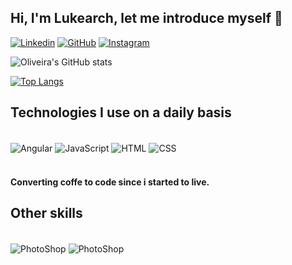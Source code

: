 
## Hi, I'm Lukearch, let me introduce myself 🤙

[![Linkedin](https://img.shields.io/badge/LinkedIn-0077B5?style=for-the-badge&logo=linkedin&logoColor=white)](https://www.linkedin.com/in/lukearch) [![GitHub](https://img.shields.io/badge/GitHub-100000?style=for-the-badge&logo=github&logoColor=white)](https://github.com/lukearch/lukearch) [![Instagram](https://img.shields.io/badge/Instagram-E4405F?style=for-the-badge&logo=instagram&logoColor=white)](https://www.instagram.com/lukearch.sh/)

![Oliveira's GitHub stats](https://github-readme-stats.vercel.app/api?username=lukearch&show_icons=true&theme=cobalt)

[![Top Langs](https://github-readme-stats.vercel.app/api/top-langs/?username=lukearch&layout=demo)]()

## Technologies I use on a daily basis

<div style="display: inline_block"> <br/>
    <img align="center" alt="Angular" src="https://img.shields.io/badge/Angular-DD0031?style=for-the-badge&logo=angular&logoColor=white"/>
    <img align="center" alt="JavaScript" src="https://img.shields.io/badge/JavaScript-F7DF1E?style=for-the-badge&logo=javascript&logoColor=black"/>
    <img align="center" alt="HTML" src="https://img.shields.io/badge/HTML5-E34F26?style=for-the-badge&logo=html5&logoColor=white"/>
    <img align="center" alt="CSS" src="https://img.shields.io/badge/CSS3-1572B6?style=for-the-badge&logo=css3&logoColor=white"/>
</div> <br/>

#### Converting coffe to code since i started to live.

## Other skills
<div style="display: inline_block"> <br/>
    <img align="center" alt="PhotoShop" src="https://aleen42.github.io/badges/src/photoshop.svg"/>
    <img align="center" alt="PhotoShop" src="https://aleen42.github.io/badges/src/premiere.svg"/>    
</div> <br/>
